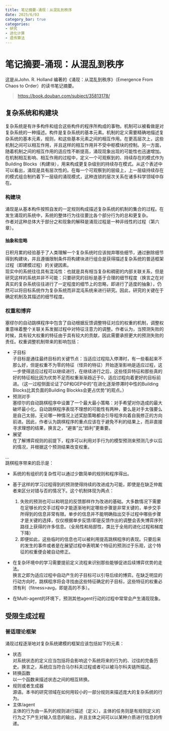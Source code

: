 ```yaml
---
title: 笔记摘要-涌现：从混乱到秩序
date: 2025/6/03
category_bar: true
categories: 
- 研究
- 进化计算
- 遗传算法
---
```

# 笔记摘要-涌现：从混乱到秩序
这是从John. R. Holland 编著的《涌现：从混乱到秩序》（Emergence From Chaos to Order）的读书笔记摘要。  

> https://book.douban.com/subject/35813178/

## 复杂系统和构建块
复杂系统是有许多构件和组合这些构件的程序所构成的事物。机制可以被看做是对复杂系统的一种描述。构件是复杂系统的基本元素。机制的定义需要精确地描述复杂系统的基本元素，规则，和这些基本元素之间的相互作用。在更高层次上，这些机制之间可以相互作用，并且这样的相互作用并不受中枢模块的控制。另一方面，随着机制之间的相互作用的适应性不断提高，涌现现象出现的可能性也迅速增加。  
在机制相互影响、相互作用的过程中，定义一个可观察到的、持续存在的模式作为Building Blocks（构建块），用来构成更复杂级别的持续存在模式。从这个表述中可以看出，涌现是具有层次性的。在每一个可观察到的层级上，上一层级持续存在的模式组合制约着下一层级的涌现模式，这种连锁的层次关系在诸多科学领域中存在。  

### 构建块
涌现是从基本构件按照自发的一定规则构成描述复杂系统的机制的集合的过程。在发生涌现的系统中，系统的整体行为往往要比各个部分行为的总和更复杂。  
作者对这种总体大于部分之和现象的解释是涌现过程是一种非线性的过程（第六章）。  

#### 抽象和忽略
日积月累的经验基于了人类理解一个复杂系统时应该抛弃哪些细节，通过删除细节得到构建块，并且遵循限制条件将构建块进行组合是获得描述复杂系统的普适框架过程（即建模过程）的关键因素。  
现实中的系统往往具有混沌性：也就是具有相当复杂和稠密的内部关联关系，但是研究这样的系统并非不可能：只要研究的目标是基于合理的细节程度（换言之在对真实的复杂系统往往进行了一定程度的细节上的忽略，即进行了适度的抽象），仍然可以将目标系统作为复杂系统而非混沌系统来进行研究。因此，研究的关键在于确定机制及其描述的细节程度。  

### 权重和博弈
塞缪尔的自动跳棋程序中包含了自动根据反馈调整特征对应的权重的机制，调整权重意味着整个关联关系发掘过程中对特征注意力的调整。作者认为，当预测失败的时候，具有较大权重的特征由于具有较大的贡献，因此需要承担更大的预测失败的责任。权重调整机制带来的影响包括：  
- 子目标  
  子目标是通往最终目标的关键节点：当适应过程陷入停滞时，有一些看起来不那么好，但是权重不为零的特征（怪异的特征）开始逐渐影响是适应过程，这一步使得适应过程可以继续进行，在继续进行之后，这些怪异特征和那些真的好的特征相比因为优势不足而权重渐渐趋近于0，适应过程向着更好的目标前进。（这一过程侧面论证了GP和GEP中的“在进化逐渐停滞时中性的Building Blocks比其负面的Building Blockks会更占优势”的观点。）  
- 预测对手  
  塞缪尔的自动跳棋程序中设置了一个最大最小策略：对手希望对你造成的最大破坏最小化。自动跳棋程序表现不理想的可能性有两种，要么是对手太强要么是自己太弱，无论哪一种情况上述奖励策略都会引导程序向着自我修正的方向前进。因此，作者认为跳棋程序的重点应该在于避免不利的结果上，而非直接寻求理想的结果，换言之，“避害”比“趋利”更重要。  
- 展望  
  在了解博弈规则的前提下，程序可以利用对手行为的模型预测来预测几步以后的情况，并根据这个预测结果改变权重。  

  
...  
跳棋程序带来的启示是：  
- 系统的有组织的复杂性可以通过少数简单的规则和程序得出。  
- 基于这样的学习过程得到的预测使得持续的改进成为可能，即使是在缺乏仲裁者来区分对错与否的情况下。这个机制体现为两点：  
  1. 失败的预测也可以和明显的反馈那样作为改进的基础。大多数情况下需要在足够长的交手过程中才能逐渐地判定哪些步骤是非常关键的，单步交手所得到的信息非常有限。单步的信息并不能明确指出交手过程中哪些步骤才是关键的选择，仅仅根据单步反馈/即是反馈作出的调整会丢失博弈序列路径上获得的许多信息。（全局性和局部性，类比于全局的进化过程和梯度下降）  
  2. 即便如此，这些临时的信息也可以被利用提高跳棋程序的表现。只要后来的发生的事件或者是在展望过程中表明某个特征的预测过于乐观，这个特征的权重便会被自动修正。  

- 在复杂环境中的学习需要提前定义流程来识别那些能够促进后续博弈优势的走法。  
  换言之即为适应过程中自动产生的子目标可以引导后续的博弈。在缺乏明显的行动方向时，跳棋程序将会寻找由这些特征确定的子目标，这些特征的权重必须有利（fitness>avg，即是高的不多）。  
- 在Multi-agent的环境下，预测其他agent行动的过程中常常会产生涌现现象。  

## 受限生成过程
### 普适理论框架
涌现过程逐渐地对复杂系统建模的框架应该包括如下的元素：  
- 状态  
  对系统状态的定义应当包括将会影响这个系统将来的行为的、过往的完备历史。换言之，系统应当符合马尔科夫过程或者可以被马尔科夫链所描述。  
- 转换函数  
  以一个函数来描述状态之间的相互转换。  
- 规则或者生成器  
  源语。本书的研究领域在如何用较小的一部分规则来描述庞大的复杂系统的行为。  
- 主体/agent  
  主体的行为由一系列的规则进行描述（定义），主体的任务则是有规则定义的行为之下产生对输入信息的输出，并且主体之间可以以某种介质进行信息的传递。  
